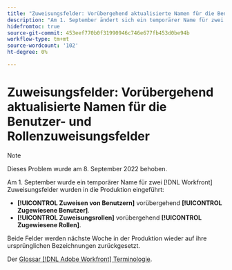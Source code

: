 ```yaml
---
title: "Zuweisungsfelder: Vorübergehend aktualisierte Namen für die Benutzer- und Rollenzuweisungsfelder"
description: "Am 1. September ändert sich ein temporärer Name für zwei [!DNL Workfront] Zuweisungsfelder wurden in die Produktion eingeführt."
hidefromtoc: true
source-git-commit: 453eef770b0f31990946c746e677fb453d0be94b
workflow-type: tm+mt
source-wordcount: '102'
ht-degree: 0%

---
```



# Zuweisungsfelder: Vorübergehend aktualisierte Namen für die Benutzer- und Rollenzuweisungsfelder

>[!NOTE]
>
>Dieses Problem wurde am 8. September 2022 behoben.

Am 1. September wurde ein temporärer Name für zwei [!DNL Workfront] Zuweisungsfelder wurden in die Produktion eingeführt:

* **[!UICONTROL Zuweisen von Benutzern]** vorübergehend **[!UICONTROL Zugewiesene Benutzer]**.
* **[!UICONTROL Zuweisungsrollen]** vorübergehend **[!UICONTROL Zugewiesene Rollen]**.

Beide Felder werden nächste Woche in der Produktion wieder auf ihre ursprünglichen Bezeichnungen zurückgesetzt.

Der [Glossar [!DNL Adobe Workfront] Terminologie](https://experienceleague.adobe.com/docs/workfront/using/basics/workfront-terminology-glossary.html).
